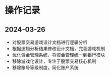 # 操作记录

## 2024-03-26
- 对股票交易游戏设计文档进行逻辑分析
- 根据逻辑分析结果修改设计文档，完善游戏机制
- 优化资金管理系统，将资金管理统一到银行模块
- 移除游戏化设计，专注于股票交易核心机制
- 移除账号等级制度，简化账户系统
